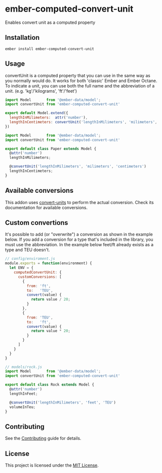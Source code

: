 ember-computed-convert-unit
==============================================================================

Enables convert unit as a computed property 


Installation
------------------------------------------------------------------------------

```
ember install ember-computed-convert-unit
```

Usage
------------------------------------------------------------------------------

convertUnit is a computed property that you can use in the same way as you normally would do. It works for both 'classic' Ember and Ember Octane. To indicate a unit, you can use both the full name and the abbreviation of a unit. (e.g. 'kg'/'kilograms', 'ft'/'feet')

```js
import Model       from '@ember-data/model';
import convertUnit from 'ember-computed-convert-unit'

export default Model.extend({
  lengthInMilimeters:  attr('number'),
  lengthInCentimeters: convertUnit('lengthInMilimeters', 'milimeters', 'centimeters')
})
```
```js
import Model       from '@ember-data/model';
import convertUnit from 'ember-computed-convert-unit'

export default class Paper extends Model {
  @attr('number')
  lengthInMilimeters;

  @convertUnit('lengthInMilimeters', 'milimeters', 'centimeters')
  lengthInCentimeters;
}
```
Available conversions
------------------------------------------------------------------------------
This addon uses [convert-units](https://github.com/ben-ng/convert-units) to perform the actual conversion. Check its documentation for available conversions.

Custom convertions
------------------------------------------------------------------------------
It's possible to add (or "overwrite") a conversion as shown in the example below. If you add a conversion for a type that's included in the library, you must use the abbreviation. In the example below feet/ft already exists as a type and TEU doesn't.
```js
// config/enviroment.js
module.exports = function(environment) {
  let ENV = {
    computedConvertUnit: {
      customConversions: [
        {
          from: 'ft',
          to:   'TEU',
          convert(value) {
            return value / 20;
          }
        },
        {
          from: 'TEU',
          to:   'ft',
          convert(value) {
            return value * 20;
          }
        }
      ]
    }
  }
}

// models/rock.js
import Model       from '@ember-data/model';
import convertUnit from 'ember-computed-convert-unit'

export default class Rock extends Model {
  @attr('number')
  lengthInFeet;

  @convertUnit('lengthInMilimeters', 'feet', 'TEU')
  volumeInTeu;
}
```
Contributing
------------------------------------------------------------------------------

See the [Contributing](CONTRIBUTING.md) guide for details.


License
------------------------------------------------------------------------------

This project is licensed under the [MIT License](LICENSE.md).
